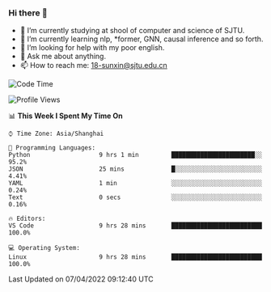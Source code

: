 ### Hi there 👋

<!--
**sunxin000/sunxin000** is a ✨ _special_ ✨ repository because its `README.md` (this file) appears on your GitHub profile.

Here are some ideas to get you started:

- 🔭 I’m currently working on ...
- 🌱 I’m currently learning ...
- 👯 I’m looking to collaborate on ...
- 🤔 I’m looking for help with ...
- 💬 Ask me about ...
- 📫 How to reach me: ...
- 😄 Pronouns: ...
- ⚡ Fun fact: ...
-->
- 🏫 I’m currently studying at shool of computer and science of SJTU.
- 🌱 I’m currently learning nlp, \*former, GNN, causal inference and so forth.
- 🤔 I’m looking for help with my poor english.
- 💬 Ask me about anything.
- 📫 How to reach me: 18-sunxin@sjtu.edu.cn
<!--START_SECTION:waka-->
![Code Time](http://img.shields.io/badge/Code%20Time-137%20hrs%2051%20mins-blue)

![Profile Views](http://img.shields.io/badge/Profile%20Views-10-blue)

📊 **This Week I Spent My Time On** 

```text
⌚︎ Time Zone: Asia/Shanghai

💬 Programming Languages: 
Python                   9 hrs 1 min         ███████████████████████░░   95.2% 
JSON                     25 mins             █░░░░░░░░░░░░░░░░░░░░░░░░   4.41% 
YAML                     1 min               ░░░░░░░░░░░░░░░░░░░░░░░░░   0.24% 
Text                     0 secs              ░░░░░░░░░░░░░░░░░░░░░░░░░   0.16%

🔥 Editors: 
VS Code                  9 hrs 28 mins       █████████████████████████   100.0%

💻 Operating System: 
Linux                    9 hrs 28 mins       █████████████████████████   100.0%

```


 Last Updated on 07/04/2022 09:12:40 UTC
<!--END_SECTION:waka-->
